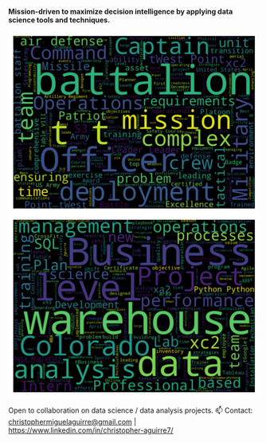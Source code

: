 **Mission-driven to maximize decision intelligence by applying data science tools and techniques.**

![Army Wordcloud](army_wc7.png)  ![Recent Years Wordcloud](post_army_wordcloud.png)  

Open to collaboration on data science / data analysis projects.
📫 Contact: christophermiguelaguirre@gmail.com | https://www.linkedin.com/in/christopher-aguirre7/

<!---
chrisaguirre3/chrisaguirre3 is a ✨ special ✨ repository because its `README.md` (this file) appears on your GitHub profile.
You can click the Preview link to take a look at your changes.
--->

